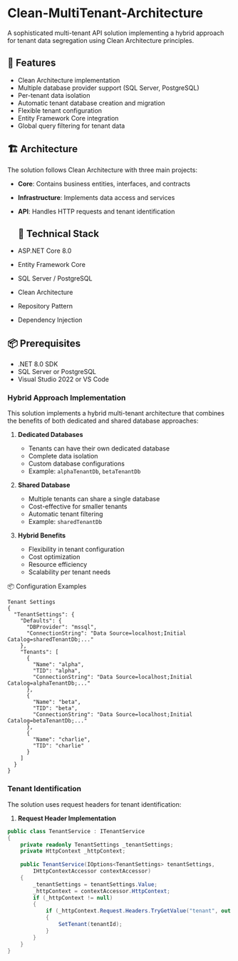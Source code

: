# Clean-MultiTenant-Architecture

A sophisticated multi-tenant API solution implementing a hybrid approach for tenant data segregation using Clean Architecture principles.

## 🌟 Features
- Clean Architecture implementation
- Multiple database provider support (SQL Server, PostgreSQL)
- Per-tenant data isolation
- Automatic tenant database creation and migration
- Flexible tenant configuration
- Entity Framework Core integration
- Global query filtering for tenant data


## 🏗️ Architecture
The solution follows Clean Architecture with three main projects:
- **Core**: Contains business entities, interfaces, and contracts
- **Infrastructure**: Implements data access and services
- **API**: Handles HTTP requests and tenant identification

  ## 🔧 Technical Stack
- ASP.NET Core 8.0
- Entity Framework Core
- SQL Server / PostgreSQL
- Clean Architecture
- Repository Pattern
- Dependency Injection

  
## 📦 Prerequisites
- .NET 8.0 SDK
- SQL Server or PostgreSQL
- Visual Studio 2022 or VS Code

  
### Hybrid Approach Implementation
This solution implements a hybrid multi-tenant architecture that combines the benefits of both dedicated and shared database approaches:

1. **Dedicated Databases**
   - Tenants can have their own dedicated database
   - Complete data isolation
   - Custom database configurations
   - Example: `alphaTenantDb`, `betaTenantDb`

2. **Shared Database**
   - Multiple tenants can share a single database
   - Cost-effective for smaller tenants
   - Automatic tenant filtering
   - Example: `sharedTenantDb`

3. **Hybrid Benefits**
   - Flexibility in tenant configuration
   - Cost optimization
   - Resource efficiency
   - Scalability per tenant needs

📦 Configuration Examples
```
Tenant Settings
{
  "TenantSettings": {
    "Defaults": {
      "DBProvider": "mssql",
      "ConnectionString": "Data Source=localhost;Initial Catalog=sharedTenantDb;..."
    },
    "Tenants": [
      {
        "Name": "alpha",
        "TID": "alpha",
        "ConnectionString": "Data Source=localhost;Initial Catalog=alphaTenantDb;..."
      },
      {
        "Name": "beta",
        "TID": "beta",
        "ConnectionString": "Data Source=localhost;Initial Catalog=betaTenantDb;..."
      },
      {
        "Name": "charlie",
        "TID": "charlie"
      }
    ]
  }
}
```
### Tenant Identification
The solution uses request headers for tenant identification:

1. **Request Header Implementation**
```csharp
public class TenantService : ITenantService
{
    private readonly TenantSettings _tenantSettings;
    private HttpContext _httpContext;
    
    public TenantService(IOptions<TenantSettings> tenantSettings, 
        IHttpContextAccessor contextAccessor)
    {
        _tenantSettings = tenantSettings.Value;
        _httpContext = contextAccessor.HttpContext;
        if (_httpContext != null)
        {
            if (_httpContext.Request.Headers.TryGetValue("tenant", out var tenantId))
            {
                SetTenant(tenantId);
            }
        }
    }
}

